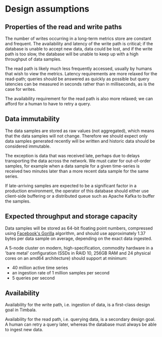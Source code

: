 # Design assumptions

## Properties of the read and write paths

The number of writes occurring in a long-term metrics store are constant and
frequent. The availability and latency of the write path is critical; if the
database is unable to accept new data, data could be lost, and if the write
path is too slow, the database will be unable to keep up with a high throughput
of data samples.

The read path is likely much less frequently accessed, usually by humans that
wish to view the metrics. Latency requirements are more relaxed for the
read-path; queries should be answered as quickly as possible but query
latencies can be measured in seconds rather than in milliseconds, as is the
case for writes.

The availability requirement for the read path is also more relaxed; we can
afford for a human to have to retry a query.

## Data immutability

The data samples are stored as raw values (not aggregated), which means that
the data samples will not change. Therefore we should expect only data samples
generated recently will be written and historic data should be considered
immutable.

The exception is data that was received late, perhaps due to delays
transporting the data across the network. We must cater for out-of-order
samples, for example when a data sample for a given time-series is received two
minutes later than a more recent data sample for the same series.

If late-arriving samples are expected to be a significant factor in a
production environment, the operator of this database should either use
client-side buffering or a distributed queue such as Apache Kafka to buffer the
samples.

## Expected throughput and storage capacity

Data samples will be stored as 64-bit floating point numbers, compressed using
[Facebook's Gorilla][] algorithm, and should use approximately 1.37 bytes per data
sample on average, depending on the exact data ingested.

A 5-node cluster on modern, high-specification, commodity hardware in a 'bare
metal' configuration (SSDs in RAID 10, 256GB RAM and 24 physical cores on an
amd64 architecture) should support at minimum:

- 40 million active time series
- an ingestion rate of 1 million samples per second
- 5 queries per second

[Facebook's Gorilla]: www.vldb.org/pvldb/vol8/p1816-teller.pdf

## Availability

Availability for the write path, i.e. ingestion of data, is a first-class
design goal in Timbala.

Availability for the read path, i.e. querying data, is a secondary design goal.
A human can retry a query later, whereas the database must always be able to
ingest new data.
